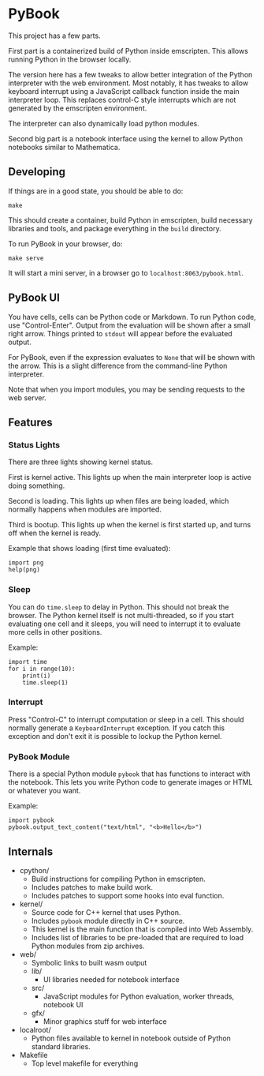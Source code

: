 # PyBook

This project has a few parts.

First part is a containerized build of Python inside emscripten. This allows running Python in the browser locally.

The version here has a few tweaks to allow better integration of the Python interpreter with the web environment. Most
notably, it has tweaks to allow keyboard interrupt using a JavaScript callback function inside the main interpreter loop.
This replaces control-C style interrupts which are not generated by the emscripten environment.

The interpreter can also dynamically load python modules.

Second big part is a notebook interface using the kernel to allow Python notebooks similar to Mathematica.

## Developing

If things are in a good state, you should be able to do:

    make

This should create a container, build Python in emscripten, build necessary libraries and tools, and package everything
in the `build` directory.

To run PyBook in your browser, do:

    make serve

It will start a mini server, in a browser go to `localhost:8063/pybook.html`.

## PyBook UI

You have cells, cells can be Python code or Markdown. To run Python code, use "Control-Enter".
Output from the evaluation will be shown after a small right arrow. Things printed to `stdout` will appear before the evaluated output.

For PyBook, even if the expression evaluates to `None` that will be shown with the arrow. This is a slight difference from the
command-line Python interpreter.

Note that when you import modules, you may be sending requests to the web server.

## Features

### Status Lights

There are three lights showing kernel status.

First is kernel active. This lights up when the main interpreter loop is active doing something.

Second is loading. This lights up when files are being loaded, which normally happens when modules are imported.

Third is bootup. This lights up when the kernel is first started up, and turns off when the kernel is ready.

Example that shows loading (first time evaluated):

    import png
    help(png)

### Sleep

You can do `time.sleep` to delay in Python. This should not break the browser. The Python kernel itself is not multi-threaded, so if you start evaluating one cell and it sleeps, you will need to interrupt it to evaluate more cells in other positions.

Example:

    import time
    for i in range(10):
        print(i)
        time.sleep(1)

### Interrupt

Press "Control-C" to interrupt computation or sleep in a cell. This should normally generate a `KeyboardInterrupt` exception. If you catch this exception and don't exit it is possible to lockup the Python kernel.

### PyBook Module

There is a special Python module `pybook` that has functions to interact with the notebook. This lets you write Python code to generate images or HTML or whatever you want.

Example:

    import pybook
    pybook.output_text_content("text/html", "<b>Hello</b>")

## Internals

* cpython/
    * Build instructions for compiling Python in emscripten.
    * Includes patches to make build work.
    * Includes patches to support some hooks into eval function.
* kernel/
    * Source code for C++ kernel that uses Python.
    * Includes `pybook` module directly in C++ source.
    * This kernel is the main function that is compiled into Web Assembly.
    * Includes list of libraries to be pre-loaded that are required to load Python modules from zip archives.
* web/
    * Symbolic links to built wasm output
    * lib/
        * UI libraries needed for notebook interface
    * src/
        * JavaScript modules for Python evaluation, worker threads, notebook UI
    * gfx/
        * Minor graphics stuff for web interface
* localroot/
    * Python files available to kernel in notebook outside of Python standard libraries.
* Makefile
    * Top level makefile for everything
